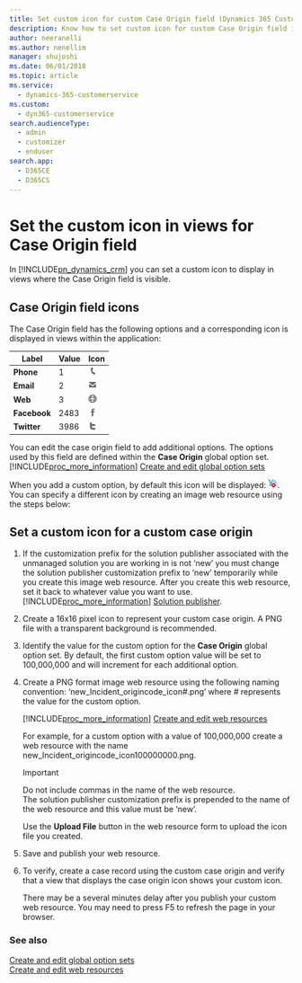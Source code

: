 ```yaml
---
title: Set custom icon for custom Case Origin field (Dynamics 365 Customer Service) | MicrosoftDocs
description: Know how to set custom icon for custom Case Origin field in Dynamics 365 Customer Service
author: neeranelli
ms.author: nenellim
manager: shujoshi
ms.date: 06/01/2018
ms.topic: article
ms.service: 
  - dynamics-365-customerservice
ms.custom: 
  - dyn365-customerservice
search.audienceType: 
  - admin
  - customizer
  - enduser
search.app: 
  - D365CE
  - D365CS
---
```


# Set the custom icon in views for Case Origin field

In [!INCLUDE[pn_dynamics_crm](../includes/pn-dynamics-crm.md)] you can set a custom icon to display in views where the Case Origin field is visible.  
  
## Case Origin field icons  
 The Case Origin field has the following options and a corresponding icon is displayed in views within the application:  
  
|Label|Value|Icon|  
|-----------|-----------|----------|  
|**Phone**|1|![Case origin icon for phone](../customerengagement/on-premises/customize/media/case-origin-phone-icon.png "Case origin icon for phone")|  
|**Email**|2|![Case origin button for email](../customerengagement/on-premises/customize/media/case-origin-email-icon.png "Case origin button for email")|  
|**Web**|3|![Case origin icon for web](../customerengagement/on-premises/customize/media/case-origin-web-icon.png "Case origin icon for web")|  
|**Facebook**|2483|![Facebook Case origin icon](../customerengagement/on-premises/customize/media/case-origin-facebook-icon.png "Facebook Case origin icon")|  
|**Twitter**|3986|![Case origin icon for Twitter](../customerengagement/on-premises/customize/media/case-origin-twitter-icon.png "Case origin icon for Twitter")|  
  
 You can edit the case origin field to add additional options. The options used by this field are defined within the **Case Origin** global option set. [!INCLUDE[proc_more_information](../includes/proc-more-information.md)] [Create and edit global option sets](../customerengagement/on-premises/customize/create-edit-global-option-sets.md)  
  
 When you add a custom option, by default this icon will be displayed: ![Case origin icon for a custom origin](../customerengagement/on-premises/customize/media/case-origin-custom-icon.png "Case origin icon for a custom origin"). You can specify a different icon by creating an image web resource using the steps below:  
  
## Set a custom icon for a custom case origin  
  
1. If the customization prefix for the solution publisher associated with the unmanaged solution you are working in is not ‘new’ you must change the solution publisher customization prefix to ‘new’ temporarily while you create this image web resource. After you create this web resource, set it back to whatever value you want to use. [!INCLUDE[proc_more_information](../includes/proc-more-information.md)] [Solution publisher](../customerengagement/on-premises/customize/change-solution-publisher-prefix.md). 
  
2. Create a 16x16 pixel icon to represent your custom case origin. A PNG file with a transparent background is recommended.  
  
3. Identify the value for the custom option for the **Case Origin** global option set. By default, the first custom option value will be set to 100,000,000 and will increment for each additional option.  
  
4. Create a PNG format image web resource using the following naming convention: ‘new_Incident_origincode_icon<em>#</em>.png’ where *#* represents the value for the custom option.  
  
   [!INCLUDE[proc_more_information](../includes/proc-more-information.md)] [Create and edit web resources](../customerengagement/on-premises/customize/create-edit-web-resources.md)  
  
   For example, for a custom option with a value of 100,000,000 create a web resource with the name new_Incident_origincode_icon100000000.png.  
  
   > [!IMPORTANT]
   >  Do not include commas in the name of the web resource.   
   > The solution publisher customization prefix is prepended to the name of the web resource and this value must be ‘new’.  
  
   Use the **Upload File** button in the web resource form to upload the icon file you created.  
  
5. Save and publish your web resource.  
  
6. To verify, create a case record using the custom case origin and verify that a view that displays the case origin icon shows your custom icon.  
  
    There may be a several minutes delay after you publish your custom web resource. You may need to press F5 to refresh the page in your browser.  
  
### See also  
 [Create and edit global option sets](../customerengagement/on-premises/customize/create-edit-global-option-sets.md)   
 [Create and edit web resources](../customerengagement/on-premises/customize/create-edit-web-resources.md)
